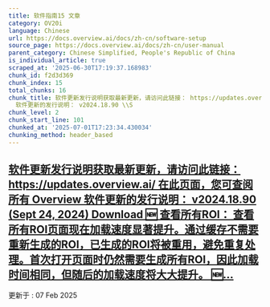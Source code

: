 ```yaml
---
title: 软件指南15 文章
category: OV20i
language: Chinese
url: https://docs.overview.ai/docs/zh-cn/software-setup
source_page: https://docs.overview.ai/docs/zh-cn/user-manual
parent_category: Chinese Simplified, People's Republic of China
is_individual_article: true
scraped_at: '2025-06-30T17:19:37.168983'
chunk_id: f2d3d369
chunk_index: 15
total_chunks: 16
chunk_title: 软件更新发行说明获取最新更新，请访问此链接： https://updates.overview.ai/ 在此页面，您可查阅所有 Overview
  软件更新的发行说明： v2024.18.90 \\S
chunk_level: 2
chunk_start_line: 101
chunked_at: '2025-07-01T17:23:34.430034'
chunking_method: header_based
---
```


## [软件更新发行说明获取最新更新，请访问此链接： https://updates.overview.ai/ 在此页面，您可查阅所有 Overview 软件更新的发行说明： v2024.18.90 \(Sept 24, 2024\) Download 🆕 查看所有ROI： 查看所有ROI页面现在加载速度显著提升。通过缓存不需要重新生成的ROI，已生成的ROI将被重用，避免重复处理。首次打开页面时仍然需要生成所有ROI，因此加载时间相同，但随后的加载速度将大大提升。 🆕...](/docs/zh-cn/software-updates-release-notes)

更新于 : 07 Feb 2025
